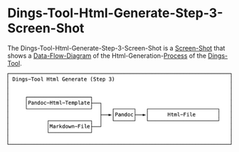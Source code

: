 # Dings-Tool-Html-Generate-Step-3-Screen-Shot

The Dings-Tool-Html-Generate-Step-3-Screen-Shot is a [Screen-Shot](30000001.md) that shows a [Data-Flow-Diagram](700047.md) of the Html-Generation-[Process](60062.md) of the [Dings-Tool](13000019.md).

<img src="400000013.jpg" alt="Dings-Tool-Html-Generate-Step-3-Screen-Shot" style="width:800px;"/>

